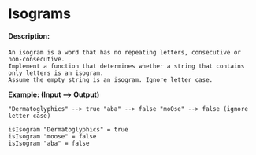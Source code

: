 # Isograms
#### Description:

    An isogram is a word that has no repeating letters, consecutive or non-consecutive.
    Implement a function that determines whether a string that contains only letters is an isogram.
    Assume the empty string is an isogram. Ignore letter case.

**Example: (Input --> Output)**

    "Dermatoglyphics" --> true "aba" --> false "moOse" --> false (ignore letter case)

    isIsogram "Dermatoglyphics" = true
    isIsogram "moose" = false
    isIsogram "aba" = false

